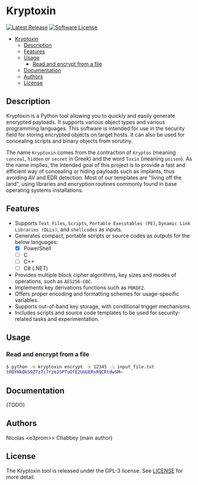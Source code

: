 # Kryptoxin

[![Latest Release](https://img.shields.io/github/release/e3prom/Kryptoxin.svg?style=for-the-badge)](https://github.com/e3prom/Kryptoxin/releases)
[![Software License](https://img.shields.io/badge/license-GPL-blue.svg?style=for-the-badge)](/LICENSE)

- [Kryptoxin](#kryptoxin)
  - [Description](#description)
  - [Features](#features)
  - [Usage](#usage)
    - [Read and encrypt from a file](#read-and-encrypt-from-a-file)
  - [Documentation](#documentation)
  - [Authors](#authors)
  - [License](#license)

## Description

Kryptoxin is a Python tool allowing you to quickly and easily generate encrypted payloads. It supports various object types and various programming languages. This software is intended for use in the security field for storing encrypted objects on target hosts. It can also be used for concealing scripts and binary objects from scrutiny.

The name `Kryptoxin` comes from the contraction of `Kryptos` (meaning `conceal`, `hidden` or `secret` in Greek) and the word `Toxin` (meaning `poison`). As the name implies, the intended goal of this project is to provide a fast and efficient way of concealing or hiding payloads such as implants, thus avoiding AV and EDR detection. Most of our templates are "living off the land", using libraries and encryption routines commonly found in base operating systems installations.

## Features

- Supports `Text Files`, `Scripts`, `Portable Executables (PE)`, `Dynamic Link Libraries (DLLs)`, and `shellcodes` as inputs.
- Generates compact, portable scripts or source codes as outputs for the below languages:
  - [x] PowerShell
  - [ ] C
  - [ ] C++
  - [ ] C# (.NET)
- Provides multiple block cipher algorithms, key sizes and modes of operations, such as `AES256-CBC`.
- Implements key derivations functions such as `PBKDF2`.
- Offers proper encoding and formatting schemes for usage-specific variables.
- Supports out-of-band key storage, with conditional trigger mechanisms.
- Includes scripts and source code templates to be used for security-related tasks and experimentation.

## Usage

### Read and encrypt from a file

```sh
$ python -m kryptoxin encrypt -k 12345 -i input_file.txt
tRQYHkQkS9Z7z7i7rzmJSPTuOfE2UUUERsR9CRtdwSM=
```

## Documentation

(TODO)

## Authors

Nicolas &lt;e3prom>&gt; Chabbey (main author)

## License

The Kryptoxin tool is released under the GPL-3 license. See [LICENSE](LICENSE) for more detail.

